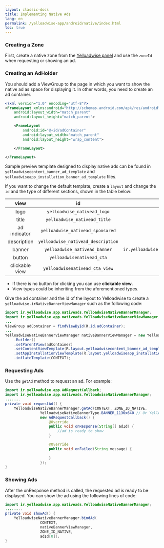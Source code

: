```yaml
---
layout: classic-docs
title: Implementing Native Ads
lang: en
permalink: /yelloadwise-app/android/native/index.html
toc: true
---
```

### Creating a Zone
First, create a native zone from the [Yelloadwise panel](https://business.yelloadwise.ir/) and use the `zoneId` when requesting or showing an ad.

### Creating an AdHolder
You should add a ViewGroup to the page in which you want to show the native ad as space for displaying it. In other words, you need to create an ad container.

```xml
<?xml version="1.0" encoding="utf-8"?>
<FrameLayout xmlns:android="http://schemas.android.com/apk/res/android"
    android:layout_width="match_parent"
    android:layout_height="match_parent">

    <FrameLayout
        android:id="@+id/adContainer"
        android:layout_width="match_parent"
        android:layout_height="wrap_content">

    </FrameLayout>

</FrameLayout>
```

Sample preview template designed to display native ads can be found in `yelloadwisecontent_banner_ad_template` and `yelloadwiseapp_installation_banner_ad_template` files.

If you want to change the default template, create a `layout` and change the `id` and the type of different sections, shown in the table below:

|       view       |                                         id                                          | type  |
|:------------:|:-----------------------------------------------------------------------------------:|:-:|
|     logo     |                                  `yelloadwise_nativead_logo`                                   | `ImageView`  |
|     title    |                            `yelloadwise_nativead_title`                             | `TextView`  |
| ad indicator |                          `yelloadwise_nativead_sponsored`                           | `View`  |
|  description |                         `yelloadwise_nativead_description`                          | `TextView`  |
|    banner    |                            `yelloadwise_nativead_banner`                            | `ir.yelloadwise.app.nativeads.views.RatioImageView`  |
|    button    |                             `yelloadwisenativead_cta`                              | `TextView`  |
|    clickable view    |                           `yelloadwisenativead_cta_view`                           | `View`  |


* If there is no button for clicking you can use **clickable view**.
* View types could be inheriting from the aforementioned types.



Give the ad container and the id of the layout to Yelloadwise to create a `yelloadwise.irNativeBannerViewManager` such as the following code:

```java
import ir.yelloadwise.app.nativeads.YelloadwiseNativeBannerManager;
import ir.yelloadwise.app.nativeads.YelloadwiseNativeBannerViewManager;;
...
ViewGroup adContainer = findViewById(R.id.adContainer);
...
YelloadwiseNativeBannerViewManager nativeBannerViewManager = new YelloadwiseNativeBannerManager
    .Builder()
    .setParentView(adContainer)
    .setContentViewTemplate(R.layout.yelloadwisecontent_banner_ad_template)
    .setAppInstallationViewTemplate(R.layout.yelloadwiseapp_installation_banner_ad_template)
    .inflateTemplate(CONTEXT);
```

### Requesting Ads
Use the `getAd` method to request an ad. For example:

```java
import ir.yelloadwise.app.AdRequestCallback;
import ir.yelloadwise.app.nativeads.YelloadwiseNativeBannerManager;
.......
private void requestAd() {
    YelloadwiseNativeBannerManager.getAd(CONTEXT, ZONE_ID_NATIVE, 
                YelloadwiseNativeBannerType.BANNER_1136x640 // Or YelloadwiseNativeBannerType.BANNER_700x340
                new AdRequestCallback() {
                    @Override
                    public void onResponse(String[] adId) {
                        //ad is ready to show
                    }

                    @Override
                    public void onFailed(String message) {
                        
                    }
                });
}
```

### Showing Ads
After the onResponse method is called, the requested ad is ready to be displayed. You can show the ad using the following lines of code:

```java
import ir.yelloadwise.app.nativeads.YelloadwiseNativeBannerManager;
........
private void showAd() {
    YelloadwiseNativeBannerManager.bindAd(
                CONTEXT,
                nativeBannerViewManager,
                ZONE_ID_NATIVE,
                adId[0]);
}                
```
